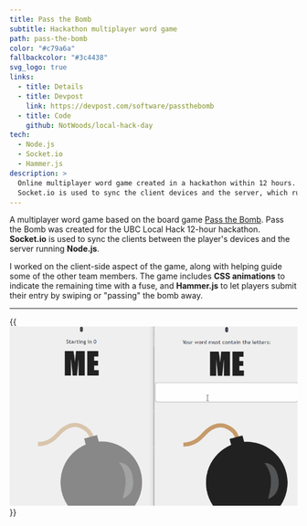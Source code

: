 ```yaml
---
title: Pass the Bomb
subtitle: Hackathon multiplayer word game
path: pass-the-bomb
color: "#c79a6a"
fallbackcolor: "#3c4438"
svg_logo: true
links:
  - title: Details
  - title: Devpost
    link: https://devpost.com/software/passthebomb
  - title: Code
    github: NotWoods/local-hack-day
tech:
  - Node.js
  - Socket.io
  - Hammer.js
description: >
  Online multiplayer word game created in a hackathon within 12 hours.
  Socket.io is used to sync the client devices and the server, which runs Node.js.
---
```


A multiplayer word game based on the board game [Pass the Bomb](https://en.wikipedia.org/wiki/Pass_the_Bomb).
Pass the Bomb was created for the UBC Local Hack 12-hour hackathon.
**Socket.io** is used to sync the clients between the player's devices and
the server running **Node.js**.

I worked on the client-side aspect of the game, along with helping guide some
of the other team members. The game includes **CSS animations** to indicate the
remaining time with a fuse, and **Hammer.js** to let players submit their entry
by swiping or "passing" the bomb away.

---

{{<img src="demo.gif" alt="Playing a round of Pass the Bomb in two windows">}}
